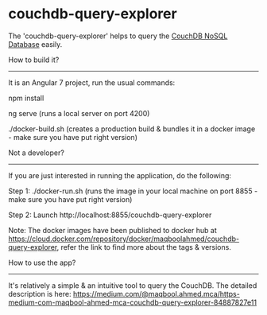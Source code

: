 # couchdb-query-explorer
The 'couchdb-query-explorer' helps to query the <a href="https://docs.couchdb.org/en/stable/index.html" target="_blank">CouchDB NoSQL Database</a> easily.


How to build it?
***************
It is an Angular 7 project, run the usual commands:

npm install

ng serve (runs a local server on port 4200)

./docker-build.sh (creates a production build & bundles it in a docker image - make sure you have put right version)


Not a developer?
******************
If you are just interested in running the application, do the following: 

Step 1: ./docker-run.sh (runs the image in your local machine on port 8855 - make sure you have put right version)

Step 2: Launch http://localhost:8855/couchdb-query-explorer

Note: The docker images have been published to docker hub at https://cloud.docker.com/repository/docker/maqboolahmed/couchdb-query-explorer, refer the link to find more about the tags & versions.


How to use the app?
******************
It's relatively a simple & an intuitive tool to query the CouchDB. The detailed description is here: https://medium.com/@maqbool.ahmed.mca/https-medium-com-maqbool-ahmed-mca-couchdb-query-explorer-84887827e11
